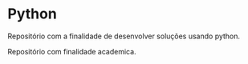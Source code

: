 # Python
Repositório com a finalidade de desenvolver soluções usando python.

Repositório com finalidade academica.
